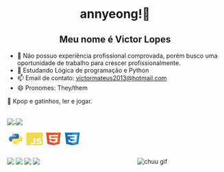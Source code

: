 <h1 align="center">annyeong!🍡</h1>
<h2 align="center">Meu nome é Victor Lopes</h2>

- 🍨 Não possuo experiência profissional comprovada, porém busco uma oportunidade de trabalho para crescer
profissionalmente.
- 🌱 Estudando Lógica de programação e Python
- 📫 Email de contato: victormateus2013@hotmail.com
- 😄 Pronomes: They/them
<p> 💬 Kpop e gatinhos, ler e jogar.</p>

##

<a href="https://github.com/floppinho">
  <img align="center" src="https://github-readme-stats.vercel.app/api?username=floppinho&show_icons=true&theme=tokyonight"/>
</a>
<a href="https://github.com/floppinho">
  <img align="center" src="https://github-readme-stats.vercel.app/api/top-langs/?username=floppinho&hide_progress=true&theme=tokyonight"/>
</a>


<div style="display: inline_block"><br>
  <img align="center" alt="lop-Python" height="30" width="40" src="https://raw.githubusercontent.com/devicons/devicon/master/icons/python/python-original.svg">
  <img align="center" alt="lop-Js" height="30" width="40" src="https://raw.githubusercontent.com/devicons/devicon/master/icons/javascript/javascript-plain.svg">
  <img align="center" alt="lop-HTML" height="30" width="40" src="https://raw.githubusercontent.com/devicons/devicon/master/icons/html5/html5-original.svg">
  <img align="center" alt="lop-CSS" height="30" width="40" src="https://raw.githubusercontent.com/devicons/devicon/master/icons/css3/css3-original.svg">
</div>

##

<div> 
  <a href="https://www.instagram.com/vi._.ttto/" target="_blank"><img src="https://img.shields.io/badge/-Instagram-%23E4405F?style=for-the-badge&logo=instagram&logoColor=white" target="_blank"></a>
  <a href="https://www.twitch.tv/amendoinsz" target="_blank"><img src="https://img.shields.io/badge/Twitch-9146FF?style=for-the-badge&logo=twitch&logoColor=white" target="_blank"></a>
  <a href = "mailto:victormateus2013@hotmail.com"><img src="https://img.shields.io/badge/-mail-%23333?style=for-the-badge&logo=gmail&logoColor=white" target="_blank"></a>
  <a href="https://www.linkedin.com/in/victor-lopes-7a71b0274/" target="_blank"><img src="https://img.shields.io/badge/-LinkedIn-%230077B5?style=for-the-badge&logo=linkedin&logoColor=white" target="_blank"></a> 
  <img align="right" alt="chuu gif" height="150" width="200" src=https://github.com/floppinho/floppinho/assets/135762344/ab4e6459-a910-45c6-b754-e1ed23f0e6ba
  </div>
  
##
